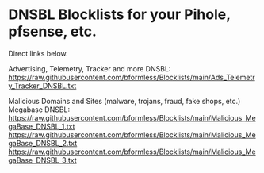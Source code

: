 # DNSBL Blocklists for your Pihole, pfsense, etc.

Direct links below.

Advertising, Telemetry, Tracker and more DNSBL:
<br>
https://raw.githubusercontent.com/bformless/Blocklists/main/Ads_Telemetry_Tracker_DNSBL.txt

Malicious Domains and Sites (malware, trojans, fraud, fake shops, etc.) Megabase DNSBL:
<br>
https://raw.githubusercontent.com/bformless/Blocklists/main/Malicious_MegaBase_DNSBL_1.txt
<br>
https://raw.githubusercontent.com/bformless/Blocklists/main/Malicious_MegaBase_DNSBL_2.txt
<br>
https://raw.githubusercontent.com/bformless/Blocklists/main/Malicious_MegaBase_DNSBL_3.txt
<br>


